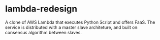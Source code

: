 # lambda-redesign
A clone of AWS Lambda that executes Python Script and offers FaaS. The service is distributed with a master slave architeture, and built on consensus algorithm between slaves.
